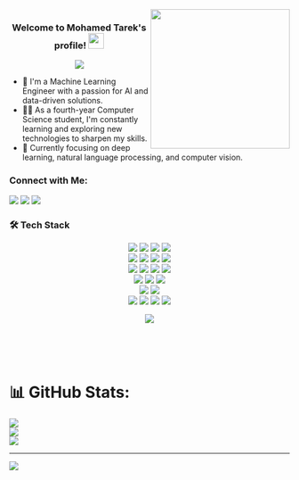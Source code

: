 <img width="250" align="right" src="https://media.giphy.com/media/26uf5EfMqWNWCLbc4/giphy.gif?cid=ecf05e47lwhmun8rppmdtiygezq0vggwj02mdtdcvaof3csw&ep=v1_gifs_related&rid=giphy.gif&ct=g">

<h3 align="center">
  Welcome to Mohamed Tarek's profile!
  <img src="https://media.giphy.com/media/hvRJCLFzcasrR4ia7z/giphy.gif" width="28">
</h3>

<p align="center">
  <a href="https://github.com/DenverCoder1/readme-typing-svg"><img src="https://readme-typing-svg.herokuapp.com/?lines=Machine%20Learning%20Engineer;AI%20Enthusiast;Always%20learning%20new%20things&font=Fira%20Code&center=true&width=440&height=45&color=f75c7e&vCenter=true&size=22"></a>
</p> 

- 🏢 I'm a Machine Learning Engineer with a passion for AI and data-driven solutions.
- 👨‍💻 As a fourth-year Computer Science student, I'm constantly learning and exploring new technologies to sharpen my skills.
- 🌱 Currently focusing on deep learning, natural language processing, and computer vision.

### Connect with Me:
<a href="https://www.linkedin.com/in/mohammed-hussein-260713319/" target="_blank"><img src="https://img.shields.io/badge/-LinkedIn-0077B5?style=for-the-badge&logo=linkedin&logoColor=white"/></a>
<a href="https://github.com/Mohamedtarekhussein" target="_blank"><img src="https://img.shields.io/badge/-GitHub-181717?style=for-the-badge&logo=github&logoColor=white"/></a>
<a href="https://mail.google.com/mail/u/0/#inbox" target="_blank"><img src="https://img.shields.io/badge/-Gmail-D14836?style=for-the-badge&logo=gmail&logoColor=white"/></a>


### 🛠 Tech Stack

<p align="center">
  <img src="https://img.shields.io/badge/-Python-3776AB?style=for-the-badge&logo=python&logoColor=white" />
  <img src="https://img.shields.io/badge/-TensorFlow-FF6F00?style=for-the-badge&logo=tensorflow&logoColor=white" />
  <img src="https://img.shields.io/badge/-PyTorch-EE4C2C?style=for-the-badge&logo=pytorch&logoColor=white" />
  <img src="https://img.shields.io/badge/-Scikit_Learn-F7931E?style=for-the-badge&logo=scikit-learn&logoColor=white" />
  <br>
  <img src="https://img.shields.io/badge/-Pandas-150458?style=for-the-badge&logo=pandas&logoColor=white" />
  <img src="https://img.shields.io/badge/-NumPy-013243?style=for-the-badge&logo=numpy&logoColor=white" />
  <img src="https://img.shields.io/badge/-Jupyter-F37626?style=for-the-badge&logo=jupyter&logoColor=white" />
  <img src="https://img.shields.io/badge/-Matplotlib-11557C?style=for-the-badge&logo=matplotlib&logoColor=white" />
  <br>
  <img src="https://img.shields.io/badge/-Keras-D00000?style=for-the-badge&logo=keras&logoColor=white" />
  <img src="https://img.shields.io/badge/-OpenCV-5C3EE8?style=for-the-badge&logo=opencv&logoColor=white" />
  <img src="https://img.shields.io/badge/-Dlib-113F8C?style=for-the-badge&logo=dlib&logoColor=white" />
  <img src="https://img.shields.io/badge/-ImageAI-FF5733?style=for-the-badge&logo=imageai&logoColor=white" />
  <br>
  <img src="https://img.shields.io/badge/-YOLO-FF6347?style=for-the-badge&logo=yolo&logoColor=white" />
  <img src="https://img.shields.io/badge/-Detectron2-00BFFF?style=for-the-badge&logo=detectron2&logoColor=white" />
  <img src="https://img.shields.io/badge/-MediaPipe-00A99D?style=for-the-badge&logo=mediapipe&logoColor=white" />
  <br>
  <img src="https://img.shields.io/badge/-Git-F05032?style=for-the-badge&logo=git&logoColor=white" />
  <img src="https://img.shields.io/badge/-GitHub-181717?style=for-the-badge&logo=github&logoColor=white" />
  <br>
  <img src="https://img.shields.io/badge/-VS_Code-007ACC?style=for-the-badge&logo=visual-studio-code&logoColor=white" />
  <img src="https://img.shields.io/badge/-Docker-2496ED?style=for-the-badge&logo=docker&logoColor=white" />
  <img src="https://img.shields.io/badge/-AWS-232F3E?style=for-the-badge&logo=amazon-aws&logoColor=white" />
  <img src="https://img.shields.io/badge/-Huawei_Cloud-FF0000?style=for-the-badge&logo=huawei&logoColor=white" />
</p>




<p align="center">
  <a href="https://skillicons.dev">
    <img src="https://skillicons.dev/icons?i=python,java,cpp,flask,docker,github,git,vscode" />
  </a>
</p>

</br>
</br>
</br>



# 📊 GitHub Stats:
![](https://github-readme-stats.vercel.app/api?username=Mohamedtarekhussein&theme=dark&hide_border=false&include_all_commits=false&count_private=false)<br/>
![](https://nirzak-streak-stats.vercel.app/?user=Mohamedtarekhussein&theme=dark&hide_border=false)<br/>
![](https://github-readme-stats.vercel.app/api/top-langs/?username=Mohamedtarekhussein&theme=dark&hide_border=false&include_all_commits=false&count_private=false&layout=compact)

---
[![](https://visitcount.itsvg.in/api?id=Mohamedtarekhussein&icon=0&color=0)](https://visitcount.itsvg.in)

<!-- Proudly created with GPRM ( https://gprm.itsvg.in ) -->

  

